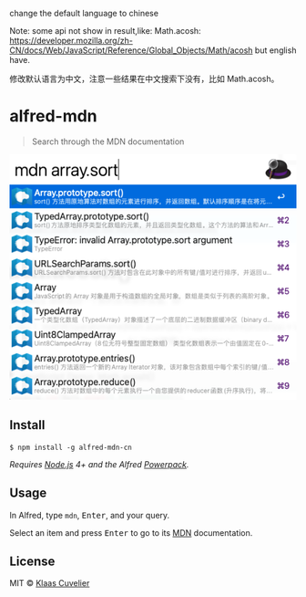 change the default language to chinese

Note: some api not show in result,like: Math.acosh: https://developer.mozilla.org/zh-CN/docs/Web/JavaScript/Reference/Global_Objects/Math/acosh but english have.

修改默认语言为中文，注意一些结果在中文搜索下没有，比如 Math.acosh。

# alfred-mdn
> Search through the MDN documentation

![screenshot](screenshot.png)


## Install

```
$ npm install -g alfred-mdn-cn
```

*Requires [Node.js](https://nodejs.org) 4+ and the Alfred [Powerpack](https://www.alfredapp.com/powerpack/).*


## Usage

In Alfred, type `mdn`, <kbd>Enter</kbd>, and your query.

Select an item and press <kbd>Enter</kbd> to go to its [MDN](https://developer.mozilla.org/en-US/) documentation.


## License

MIT © [Klaas Cuvelier](https://klaascuvelier.io)

